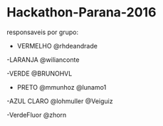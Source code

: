 # Hackathon-Parana-2016


responsaveis por grupo:

- VERMELHO
@rhdeandrade


-LARANJA
@wilianconte


-VERDE
@BRUNOHVL


- PRETO
@mmunhoz
@lunamo1

-AZUL CLARO
@lohmuller
@Veiguiz

-VerdeFluor
@zhorn